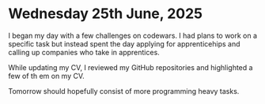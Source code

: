 # Wednesday 25th June, 2025

I began my day with a few challenges on codewars. I had plans to work on a specific task but instead spent the day applying for apprenticehips and calling up companies who take in apprentices.

While updating my CV, I reviewed my GitHub repositories and highlighted a few of th em on my CV.

Tomorrow should hopefully consist of more programming heavy tasks.
